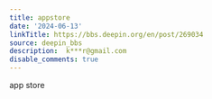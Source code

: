 ```yaml
---
title: appstore
date: '2024-06-13'
linkTitle: https://bbs.deepin.org/en/post/269034
source: deepin_bbs
description:  k***r@gmail.com 
disable_comments: true
---
```

app store 
